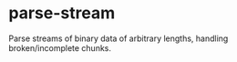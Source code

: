 # parse-stream
Parse streams of binary data of arbitrary lengths, handling broken/incomplete chunks.
